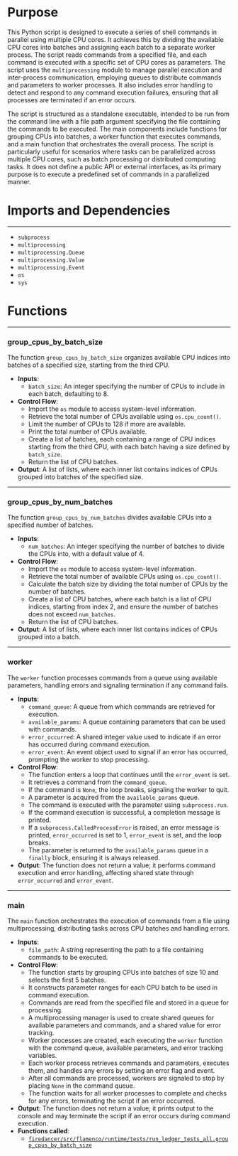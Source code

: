 # Purpose
This Python script is designed to execute a series of shell commands in parallel using multiple CPU cores. It achieves this by dividing the available CPU cores into batches and assigning each batch to a separate worker process. The script reads commands from a specified file, and each command is executed with a specific set of CPU cores as parameters. The script uses the `multiprocessing` module to manage parallel execution and inter-process communication, employing queues to distribute commands and parameters to worker processes. It also includes error handling to detect and respond to any command execution failures, ensuring that all processes are terminated if an error occurs.

The script is structured as a standalone executable, intended to be run from the command line with a file path argument specifying the file containing the commands to be executed. The main components include functions for grouping CPUs into batches, a worker function that executes commands, and a main function that orchestrates the overall process. The script is particularly useful for scenarios where tasks can be parallelized across multiple CPU cores, such as batch processing or distributed computing tasks. It does not define a public API or external interfaces, as its primary purpose is to execute a predefined set of commands in a parallelized manner.
# Imports and Dependencies

---
- `subprocess`
- `multiprocessing`
- `multiprocessing.Queue`
- `multiprocessing.Value`
- `multiprocessing.Event`
- `os`
- `sys`


# Functions

---
### group\_cpus\_by\_batch\_size<!-- {{#callable:firedancer/src/flamenco/runtime/tests/run_ledger_tests_all.group_cpus_by_batch_size}} -->
The function `group_cpus_by_batch_size` organizes available CPU indices into batches of a specified size, starting from the third CPU.
- **Inputs**:
    - `batch_size`: An integer specifying the number of CPUs to include in each batch, defaulting to 8.
- **Control Flow**:
    - Import the `os` module to access system-level information.
    - Retrieve the total number of CPUs available using `os.cpu_count()`.
    - Limit the number of CPUs to 128 if more are available.
    - Print the total number of CPUs available.
    - Create a list of batches, each containing a range of CPU indices starting from the third CPU, with each batch having a size defined by `batch_size`.
    - Return the list of CPU batches.
- **Output**: A list of lists, where each inner list contains indices of CPUs grouped into batches of the specified size.


---
### group\_cpus\_by\_num\_batches<!-- {{#callable:firedancer/src/flamenco/runtime/tests/run_ledger_tests_all.group_cpus_by_num_batches}} -->
The function `group_cpus_by_num_batches` divides available CPUs into a specified number of batches.
- **Inputs**:
    - `num_batches`: An integer specifying the number of batches to divide the CPUs into, with a default value of 4.
- **Control Flow**:
    - Import the `os` module to access system-level information.
    - Retrieve the total number of available CPUs using `os.cpu_count()`.
    - Calculate the batch size by dividing the total number of CPUs by the number of batches.
    - Create a list of CPU batches, where each batch is a list of CPU indices, starting from index 2, and ensure the number of batches does not exceed `num_batches`.
    - Return the list of CPU batches.
- **Output**: A list of lists, where each inner list contains indices of CPUs grouped into a batch.


---
### worker<!-- {{#callable:firedancer/src/flamenco/runtime/tests/run_ledger_tests_all.worker}} -->
The `worker` function processes commands from a queue using available parameters, handling errors and signaling termination if any command fails.
- **Inputs**:
    - `command_queue`: A queue from which commands are retrieved for execution.
    - `available_params`: A queue containing parameters that can be used with commands.
    - `error_occurred`: A shared integer value used to indicate if an error has occurred during command execution.
    - `error_event`: An event object used to signal if an error has occurred, prompting the worker to stop processing.
- **Control Flow**:
    - The function enters a loop that continues until the `error_event` is set.
    - It retrieves a command from the `command_queue`.
    - If the command is `None`, the loop breaks, signaling the worker to quit.
    - A parameter is acquired from the `available_params` queue.
    - The command is executed with the parameter using `subprocess.run`.
    - If the command execution is successful, a completion message is printed.
    - If a `subprocess.CalledProcessError` is raised, an error message is printed, `error_occurred` is set to 1, `error_event` is set, and the loop breaks.
    - The parameter is returned to the `available_params` queue in a `finally` block, ensuring it is always released.
- **Output**: The function does not return a value; it performs command execution and error handling, affecting shared state through `error_occurred` and `error_event`.


---
### main<!-- {{#callable:firedancer/src/flamenco/runtime/tests/run_ledger_tests_all.main}} -->
The `main` function orchestrates the execution of commands from a file using multiprocessing, distributing tasks across CPU batches and handling errors.
- **Inputs**:
    - `file_path`: A string representing the path to a file containing commands to be executed.
- **Control Flow**:
    - The function starts by grouping CPUs into batches of size 10 and selects the first 5 batches.
    - It constructs parameter ranges for each CPU batch to be used in command execution.
    - Commands are read from the specified file and stored in a queue for processing.
    - A multiprocessing manager is used to create shared queues for available parameters and commands, and a shared value for error tracking.
    - Worker processes are created, each executing the `worker` function with the command queue, available parameters, and error tracking variables.
    - Each worker process retrieves commands and parameters, executes them, and handles any errors by setting an error flag and event.
    - After all commands are processed, workers are signaled to stop by placing `None` in the command queue.
    - The function waits for all worker processes to complete and checks for any errors, terminating the script if an error occurred.
- **Output**: The function does not return a value; it prints output to the console and may terminate the script if an error occurs during command execution.
- **Functions called**:
    - [`firedancer/src/flamenco/runtime/tests/run_ledger_tests_all.group_cpus_by_batch_size`](#group_cpus_by_batch_size)


